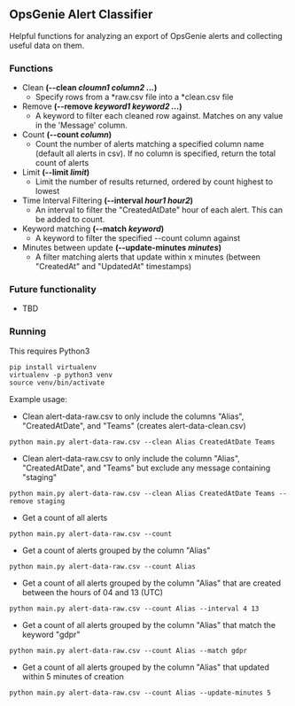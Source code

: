 ## OpsGenie Alert Classifier
Helpful functions for analyzing an export of OpsGenie alerts and collecting useful data on them.

### Functions
* Clean **(--clean _cloumn1_ _column2_ _..._)**
  * Specify rows from a *raw.csv file into a *clean.csv file
* Remove **(--remove _keyword1_ _keyword2_ _..._)**
  * A keyword to filter each cleaned row against. Matches on any value in the 'Message' column.
* Count **(--count _column_)**
  * Count the number of alerts matching a specified column name (default all alerts in csv). If no column is specified, return the total count of alerts
* Limit **(--limit _limit_)**
  * Limit the number of results returned, ordered by count highest to lowest
* Time Interval Filtering **(--interval _hour1_ _hour2_)**
  * An interval to filter the "CreatedAtDate" hour of each alert. This can be added to count.
* Keyword matching **(--match _keyword_)**
  * A keyword to filter the specified --count column against
* Minutes between update **(--update-minutes _minutes_)**
  * A filter matching alerts that update within x minutes (between "CreatedAt" and "UpdatedAt" timestamps)

### Future functionality
* TBD

### Running
This requires Python3
```
pip install virtualenv
virtualenv -p python3 venv
source venv/bin/activate
```


Example usage:
- Clean alert-data-raw.csv to only include the columns "Alias", "CreatedAtDate", and "Teams" (creates alert-data-clean.csv)
```
python main.py alert-data-raw.csv --clean Alias CreatedAtDate Teams
```

- Clean alert-data-raw.csv to only include the column "Alias", "CreatedAtDate", and "Teams" but exclude any message containing "staging"
```
python main.py alert-data-raw.csv --clean Alias CreatedAtDate Teams --remove staging
```

- Get a count of all alerts
```
python main.py alert-data-raw.csv --count
```

- Get a count of alerts grouped by the column "Alias"
```
python main.py alert-data-raw.csv --count Alias
```

- Get a count of all alerts grouped by the column "Alias" that are created between the hours of 04 and 13 (UTC)
```
python main.py alert-data-raw.csv --count Alias --interval 4 13
```

- Get a count of all alerts grouped by the column "Alias" that match the keyword "gdpr"
```
python main.py alert-data-raw.csv --count Alias --match gdpr
```

- Get a count of all alerts grouped by the column "Alias" that updated within 5 minutes of creation
```
python main.py alert-data-raw.csv --count Alias --update-minutes 5
```
